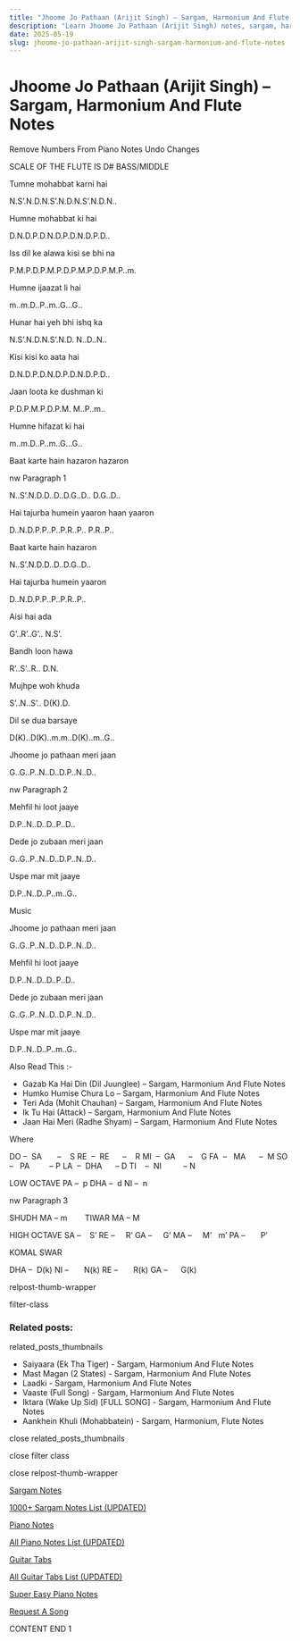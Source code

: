 ```yaml
---
title: "Jhoome Jo Pathaan (Arijit Singh) – Sargam, Harmonium And Flute Notes"
description: "Learn Jhoome Jo Pathaan (Arijit Singh) notes, sargam, harmonium notations and flute notes. Easy step-by-step tutorial for beginners."
date: 2025-05-19
slug: jhoome-jo-pathaan-arijit-singh-sargam-harmonium-and-flute-notes
---
```


# Jhoome Jo Pathaan (Arijit Singh) – Sargam, Harmonium And Flute Notes

Remove Numbers From Piano Notes
Undo Changes

SCALE OF THE FLUTE IS D# BASS/MIDDLE

Tumne mohabbat karni hai

N.S’.N.D.N.S’.N.D.N.S’.N.D.N..

Humne mohabbat ki hai

D.N.D.P.D.N.D.P.D.N.D.P.D..

Iss dil ke alawa kisi se bhi na

P.M.P.D.P.M.P.D.P.M.P.D.P.M.P..m.

Humne ijaazat li hai

m..m.D..P..m..G…G..

Hunar hai yeh bhi ishq ka

N.S’.N.D.N.S’.N.D. N..D..N..

Kisi kisi ko aata hai

D.N.D.P.D.N.D.P.D.N.D.P.D..

Jaan loota ke dushman ki

P.D.P.M.P.D.P.M. M..P..m..

Humne hifazat ki hai

m..m.D..P..m..G…G..

Baat karte hain hazaron hazaron

nw Paragraph 1

N..S’.N.D.D..D..D.G..D.. D.G..D..

Hai tajurba humein yaaron haan yaaron

D..N.D.P.P..P..P.R..P.. P.R..P..

Baat karte hain hazaron

N..S’.N.D.D..D..D.G..D..

Hai tajurba humein yaaron

D..N.D.P.P..P..P.R..P..

Aisi hai ada

G’..R’..G’.. N.S’.

Bandh loon hawa

R’..S’..R.. D.N.

Mujhpe woh khuda

S’..N..S’.. D(K).D.

Dil se dua barsaye

D(K)..D(K)..m.m..D(K)..m..G..

Jhoome jo pathaan meri jaan

G..G..P..N..D..D.P..N..D..

nw Paragraph 2

Mehfil hi loot jaaye

D.P..N..D..D..P..D..

Dede jo zubaan meri jaan

G..G..P..N..D..D.P..N..D..

Uspe mar mit jaaye

D.P..N..D..P..m..G..

Music

Jhoome jo pathaan meri jaan

G..G..P..N..D..D.P..N..D..

Mehfil hi loot jaaye

D.P..N..D..D..P..D..

Dede jo zubaan meri jaan

G..G..P..N..D..D.P..N..D..

Uspe mar mit jaaye

D.P..N..D..P..m..G..

Also Read This :-

* Gazab Ka Hai Din (Dil Juunglee) – Sargam, Harmonium And Flute Notes
* Humko Humise Chura Lo – Sargam, Harmonium And Flute Notes
* Teri Ada (Mohit Chauhan) – Sargam, Harmonium And Flute Notes
* Ik Tu Hai (Attack) – Sargam, Harmonium And Flute Notes
* Jaan Hai Meri (Radhe Shyam) – Sargam, Harmonium And Flute Notes

Where

DO –  SA       –    S
RE  –  RE      –    R
MI  –  GA      –    G
FA  –   MA      –  M
SO  –   PA         – P
LA  –  DHA      – D
TI    –  NI          – N

LOW OCTAVE
PA –  p
DHA –  d
NI –  n

nw Paragraph 3

SHUDH MA – m        TIWAR MA – M

HIGH OCTAVE
SA –    S’
RE –     R’
GA –     G’
MA –     M’   m’
PA –       P’

KOMAL SWAR

DHA –  D(k)
NI –       N(k)
RE –       R(k)
GA –      G(k)

relpost-thumb-wrapper

filter-class

### Related posts:

related_posts_thumbnails

* Saiyaara (Ek Tha Tiger) - Sargam, Harmonium And Flute Notes
* Mast Magan (2 States) - Sargam, Harmonium And Flute Notes
* Laadki - Sargam, Harmonium And Flute Notes
* Vaaste (Full Song) - Sargam, Harmonium And Flute Notes
* Iktara (Wake Up Sid) [FULL SONG] - Sargam, Harmonium And Flute Notes
* Aankhein Khuli (Mohabbatein) - Sargam, Harmonium, Flute Notes

close related_posts_thumbnails

close filter class

close relpost-thumb-wrapper

[Sargam Notes](https://www.notationsworld.com/sargam-notes.html)

[1000+ Sargam Notes List (UPDATED)](https://www.notationsworld.com/all-songs-list-sargam-notes.html)

[Piano Notes](https://www.notationsworld.com/piano-notes.html)

[All Piano Notes List (UPDATED)](https://www.notationsworld.com/all-songs-list-piano-notes.html)

[Guitar Tabs](https://www.notationsworld.com/guitar-tabs.html)

[All Guitar Tabs List (UPDATED)](https://www.notationsworld.com/all-songs-list-guitar-tabs.html)

[Super Easy Piano Notes](https://studywall.in/)

[Request A Song](https://www.notationsworld.com/request-a-song.html)

CONTENT END 1

